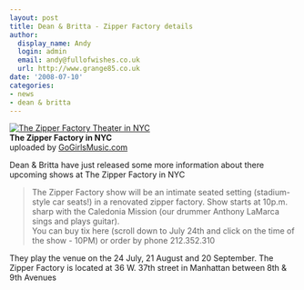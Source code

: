 ```yaml
---
layout: post
title: Dean & Britta - Zipper Factory details
author:
  display_name: Andy
  login: admin
  email: andy@fullofwishes.co.uk
  url: http://www.grange85.co.uk
date: '2008-07-10'
categories:
- news
- dean & britta
---
```

<div class="imagebox-a"><a href="http://www.flickr.com/photos/gogirlsmusic/2571517696/" title="Photo Sharing"><img src="https://farm4.static.flickr.com/3148/2571517696_aa74bef2f1_m.jpg" alt="The Zipper Factory Theater in NYC" /></a><br/><strong>The Zipper Factory in NYC</strong><br/>uploaded by <a href="http://www.flickr.com/people/gogirlsmusic/">GoGirlsMusic.com</a></div>
<p>Dean & Britta have just released some more information about there upcoming shows at The Zipper Factory in NYC</p>
<blockquote><p>The Zipper Factory show will be an intimate seated setting (stadium-style car seats!) in a renovated zipper factory. Show starts at 10p.m. sharp with the Caledonia Mission (our drummer Anthony LaMarca sings and plays guitar).<br />
You can buy tix here (scroll down to July 24th and click on the time of the show - 10PM)    or order by phone 212.352.310</p></blockquote>
<p>They play the venue on the 24 July, 21 August and 20 September. The Zipper Factory is located at 36 W. 37th street in Manhattan between 8th & 9th Avenues</p>
<p><br clear="right"/></p>
